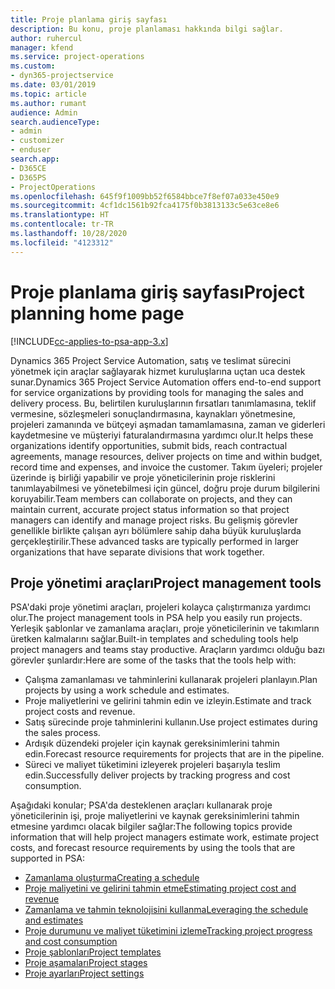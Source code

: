 ```yaml
---
title: Proje planlama giriş sayfası
description: Bu konu, proje planlaması hakkında bilgi sağlar.
author: ruhercul
manager: kfend
ms.service: project-operations
ms.custom:
- dyn365-projectservice
ms.date: 03/01/2019
ms.topic: article
ms.author: rumant
audience: Admin
search.audienceType:
- admin
- customizer
- enduser
search.app:
- D365CE
- D365PS
- ProjectOperations
ms.openlocfilehash: 645f9f1009bb52f6584bbce7f8ef07a033e450e9
ms.sourcegitcommit: 4cf1dc1561b92fca4175f0b3813133c5e63ce8e6
ms.translationtype: HT
ms.contentlocale: tr-TR
ms.lasthandoff: 10/28/2020
ms.locfileid: "4123312"
---
```

# <a name="project-planning-home-page"></a><span data-ttu-id="7f3e1-103">Proje planlama giriş sayfası</span><span class="sxs-lookup"><span data-stu-id="7f3e1-103">Project planning home page</span></span>

[!INCLUDE[cc-applies-to-psa-app-3.x](../includes/cc-applies-to-psa-app-3x.md)]

<span data-ttu-id="7f3e1-104">Dynamics 365 Project Service Automation, satış ve teslimat sürecini yönetmek için araçlar sağlayarak hizmet kuruluşlarına uçtan uca destek sunar.</span><span class="sxs-lookup"><span data-stu-id="7f3e1-104">Dynamics 365 Project Service Automation offers end-to-end support for service organizations by providing tools for managing the sales and delivery process.</span></span> <span data-ttu-id="7f3e1-105">Bu, belirtilen kuruluşlarının fırsatları tanımlamasına, teklif vermesine, sözleşmeleri sonuçlandırmasına, kaynakları yönetmesine, projeleri zamanında ve bütçeyi aşmadan tamamlamasına, zaman ve giderleri kaydetmesine ve müşteriyi faturalandırmasına yardımcı olur.</span><span class="sxs-lookup"><span data-stu-id="7f3e1-105">It helps these organizations identify opportunities, submit bids, reach contractual agreements, manage resources, deliver projects on time and within budget, record time and expenses, and invoice the customer.</span></span> <span data-ttu-id="7f3e1-106">Takım üyeleri; projeler üzerinde iş birliği yapabilir ve proje yöneticilerinin proje risklerini tanımlayabilmesi ve yönetebilmesi için güncel, doğru proje durum bilgilerini koruyabilir.</span><span class="sxs-lookup"><span data-stu-id="7f3e1-106">Team members can collaborate on projects, and they can maintain current, accurate project status information so that project managers can identify and manage project risks.</span></span> <span data-ttu-id="7f3e1-107">Bu gelişmiş görevler genellikle birlikte çalışan ayrı bölümlere sahip daha büyük kuruluşlarda gerçekleştirilir.</span><span class="sxs-lookup"><span data-stu-id="7f3e1-107">These advanced tasks are typically performed in larger organizations that have separate divisions that work together.</span></span>

## <a name="project-management-tools"></a><span data-ttu-id="7f3e1-108">Proje yönetimi araçları</span><span class="sxs-lookup"><span data-stu-id="7f3e1-108">Project management tools</span></span>

<span data-ttu-id="7f3e1-109">PSA'daki proje yönetimi araçları, projeleri kolayca çalıştırmanıza yardımcı olur.</span><span class="sxs-lookup"><span data-stu-id="7f3e1-109">The project management tools in PSA help you easily run projects.</span></span> <span data-ttu-id="7f3e1-110">Yerleşik şablonlar ve zamanlama araçları, proje yöneticilerinin ve takımların üretken kalmalarını sağlar.</span><span class="sxs-lookup"><span data-stu-id="7f3e1-110">Built-in templates and scheduling tools help project managers and teams stay productive.</span></span> <span data-ttu-id="7f3e1-111">Araçların yardımcı olduğu bazı görevler şunlardır:</span><span class="sxs-lookup"><span data-stu-id="7f3e1-111">Here are some of the tasks that the tools help with:</span></span>

- <span data-ttu-id="7f3e1-112">Çalışma zamanlaması ve tahminlerini kullanarak projeleri planlayın.</span><span class="sxs-lookup"><span data-stu-id="7f3e1-112">Plan projects by using a work schedule and estimates.</span></span>
- <span data-ttu-id="7f3e1-113">Proje maliyetlerini ve gelirini tahmin edin ve izleyin.</span><span class="sxs-lookup"><span data-stu-id="7f3e1-113">Estimate and track project costs and revenue.</span></span>
- <span data-ttu-id="7f3e1-114">Satış sürecinde proje tahminlerini kullanın.</span><span class="sxs-lookup"><span data-stu-id="7f3e1-114">Use project estimates during the sales process.</span></span>
- <span data-ttu-id="7f3e1-115">Ardışık düzendeki projeler için kaynak gereksinimlerini tahmin edin.</span><span class="sxs-lookup"><span data-stu-id="7f3e1-115">Forecast resource requirements for projects that are in the pipeline.</span></span>
- <span data-ttu-id="7f3e1-116">Süreci ve maliyet tüketimini izleyerek projeleri başarıyla teslim edin.</span><span class="sxs-lookup"><span data-stu-id="7f3e1-116">Successfully deliver projects by tracking progress and cost consumption.</span></span>

<span data-ttu-id="7f3e1-117">Aşağıdaki konular; PSA'da desteklenen araçları kullanarak proje yöneticilerinin işi, proje maliyetlerini ve kaynak gereksinimlerini tahmin etmesine yardımcı olacak bilgiler sağlar:</span><span class="sxs-lookup"><span data-stu-id="7f3e1-117">The following topics provide information that will help project managers estimate work, estimate project costs, and forecast resource requirements by using the tools that are supported in PSA:</span></span>

- [<span data-ttu-id="7f3e1-118">Zamanlama oluşturma</span><span class="sxs-lookup"><span data-stu-id="7f3e1-118">Creating a schedule</span></span>](project-creating.md)
- [<span data-ttu-id="7f3e1-119">Proje maliyetini ve gelirini tahmin etme</span><span class="sxs-lookup"><span data-stu-id="7f3e1-119">Estimating project cost and revenue</span></span>](project-estimating.md)
- [<span data-ttu-id="7f3e1-120">Zamanlama ve tahmin teknolojisini kullanma</span><span class="sxs-lookup"><span data-stu-id="7f3e1-120">Leveraging the schedule and estimates</span></span>](project-leveraging.md)
- [<span data-ttu-id="7f3e1-121">Proje durumunu ve maliyet tüketimini izleme</span><span class="sxs-lookup"><span data-stu-id="7f3e1-121">Tracking project progress and cost consumption</span></span>](project-tracking.md)
- [<span data-ttu-id="7f3e1-122">Proje şablonları</span><span class="sxs-lookup"><span data-stu-id="7f3e1-122">Project templates</span></span>](project-templates.md)
- [<span data-ttu-id="7f3e1-123">Proje aşamaları</span><span class="sxs-lookup"><span data-stu-id="7f3e1-123">Project stages</span></span>](project-stages.md)
- [<span data-ttu-id="7f3e1-124">Proje ayarları</span><span class="sxs-lookup"><span data-stu-id="7f3e1-124">Project settings</span></span>](project-settings.md)

